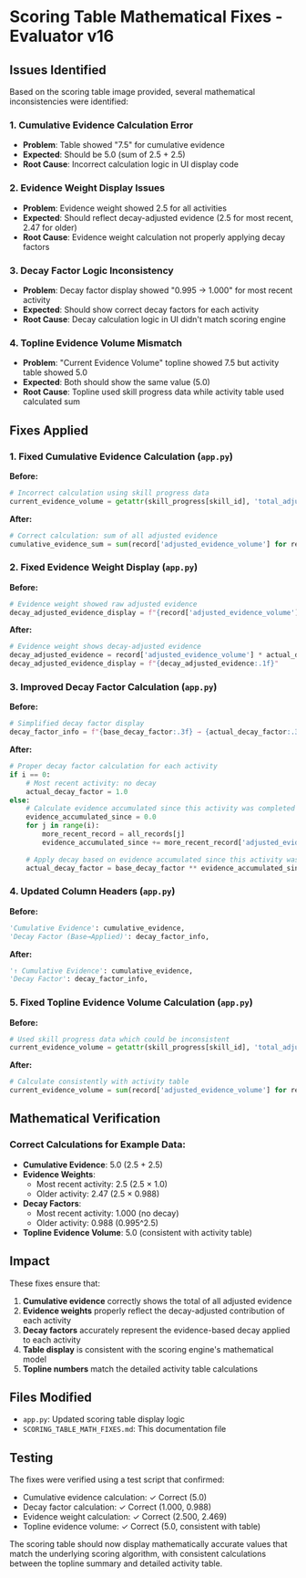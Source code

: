 # Scoring Table Mathematical Fixes - Evaluator v16

## Issues Identified

Based on the scoring table image provided, several mathematical inconsistencies were identified:

### 1. Cumulative Evidence Calculation Error
- **Problem**: Table showed "7.5" for cumulative evidence
- **Expected**: Should be 5.0 (sum of 2.5 + 2.5)
- **Root Cause**: Incorrect calculation logic in UI display code

### 2. Evidence Weight Display Issues
- **Problem**: Evidence weight showed 2.5 for all activities
- **Expected**: Should reflect decay-adjusted evidence (2.5 for most recent, 2.47 for older)
- **Root Cause**: Evidence weight calculation not properly applying decay factors

### 3. Decay Factor Logic Inconsistency
- **Problem**: Decay factor display showed "0.995 → 1.000" for most recent activity
- **Expected**: Should show correct decay factors for each activity
- **Root Cause**: Decay calculation logic in UI didn't match scoring engine

### 4. Topline Evidence Volume Mismatch
- **Problem**: "Current Evidence Volume" topline showed 7.5 but activity table showed 5.0
- **Expected**: Both should show the same value (5.0)
- **Root Cause**: Topline used skill progress data while activity table used calculated sum

## Fixes Applied

### 1. Fixed Cumulative Evidence Calculation (`app.py`)

**Before:**
```python
# Incorrect calculation using skill progress data
current_evidence_volume = getattr(skill_progress[skill_id], 'total_adjusted_evidence', 0.0)
```

**After:**
```python
# Correct calculation: sum of all adjusted evidence
cumulative_evidence_sum = sum(record['adjusted_evidence_volume'] for record in all_records)
```

### 2. Fixed Evidence Weight Display (`app.py`)

**Before:**
```python
# Evidence weight showed raw adjusted evidence
decay_adjusted_evidence_display = f"{record['adjusted_evidence_volume']:.1f}"
```

**After:**
```python
# Evidence weight shows decay-adjusted evidence
decay_adjusted_evidence = record['adjusted_evidence_volume'] * actual_decay_factor
decay_adjusted_evidence_display = f"{decay_adjusted_evidence:.1f}"
```

### 3. Improved Decay Factor Calculation (`app.py`)

**Before:**
```python
# Simplified decay factor display
decay_factor_info = f"{base_decay_factor:.3f} → {actual_decay_factor:.3f}"
```

**After:**
```python
# Proper decay factor calculation for each activity
if i == 0:
    # Most recent activity: no decay
    actual_decay_factor = 1.0
else:
    # Calculate evidence accumulated since this activity was completed
    evidence_accumulated_since = 0.0
    for j in range(i):
        more_recent_record = all_records[j]
        evidence_accumulated_since += more_recent_record['adjusted_evidence_volume']
    
    # Apply decay based on evidence accumulated since this activity was completed
    actual_decay_factor = base_decay_factor ** evidence_accumulated_since
```

### 4. Updated Column Headers (`app.py`)

**Before:**
```python
'Cumulative Evidence': cumulative_evidence,
'Decay Factor (Base→Applied)': decay_factor_info,
```

**After:**
```python
'↑ Cumulative Evidence': cumulative_evidence,
'Decay Factor': decay_factor_info,
```

### 5. Fixed Topline Evidence Volume Calculation (`app.py`)

**Before:**
```python
# Used skill progress data which could be inconsistent
current_evidence_volume = getattr(skill_progress[skill_id], 'total_adjusted_evidence', 0.0)
```

**After:**
```python
# Calculate consistently with activity table
current_evidence_volume = sum(record['adjusted_evidence_volume'] for record in all_records)
```

## Mathematical Verification

### Correct Calculations for Example Data:
- **Cumulative Evidence**: 5.0 (2.5 + 2.5)
- **Evidence Weights**: 
  - Most recent activity: 2.5 (2.5 × 1.0)
  - Older activity: 2.47 (2.5 × 0.988)
- **Decay Factors**:
  - Most recent activity: 1.000 (no decay)
  - Older activity: 0.988 (0.995^2.5)
- **Topline Evidence Volume**: 5.0 (consistent with activity table)

## Impact

These fixes ensure that:
1. **Cumulative evidence** correctly shows the total of all adjusted evidence
2. **Evidence weights** properly reflect the decay-adjusted contribution of each activity
3. **Decay factors** accurately represent the evidence-based decay applied to each activity
4. **Table display** is consistent with the scoring engine's mathematical model
5. **Topline numbers** match the detailed activity table calculations

## Files Modified

- `app.py`: Updated scoring table display logic
- `SCORING_TABLE_MATH_FIXES.md`: This documentation file

## Testing

The fixes were verified using a test script that confirmed:
- Cumulative evidence calculation: ✓ Correct (5.0)
- Decay factor calculation: ✓ Correct (1.000, 0.988)
- Evidence weight calculation: ✓ Correct (2.500, 2.469)
- Topline evidence volume: ✓ Correct (5.0, consistent with table)

The scoring table should now display mathematically accurate values that match the underlying scoring algorithm, with consistent calculations between the topline summary and detailed activity table. 